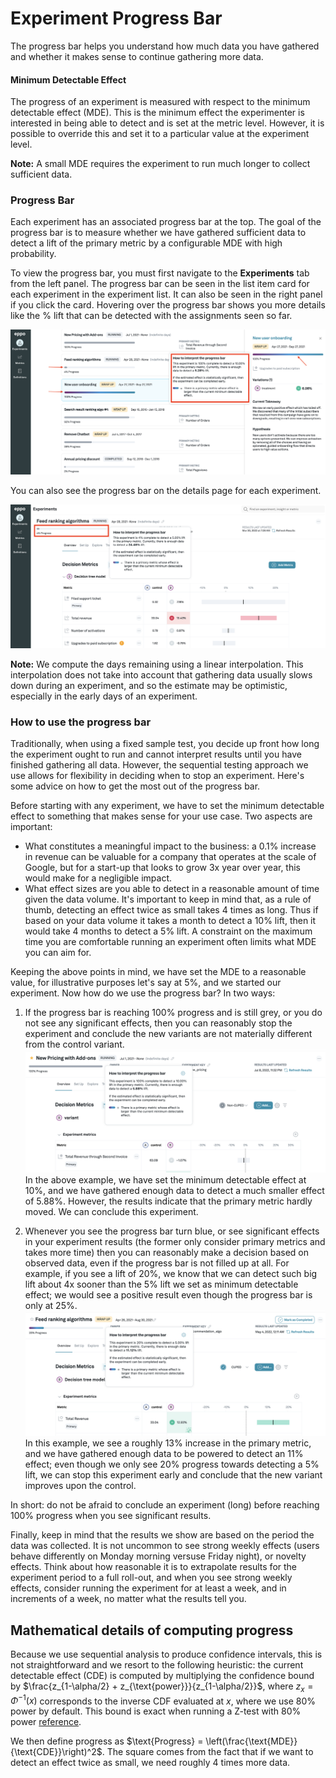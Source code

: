 # Experiment Progress Bar

The progress bar helps you understand how much data you have gathered and whether it makes sense to continue gathering more data.

#### Minimum Detectable Effect
The progress of an experiment is measured with respect to the minimum detectable effect (MDE). This is the minimum effect the experimenter is interested in being able to detect and is set at the metric level. However, it is possible to override this and set it to a particular value at the experiment level.

**Note:** A small MDE requires the experiment to run much longer to collect sufficient data.

### Progress Bar
Each experiment has an associated progress bar at the top. The goal of the progress bar is to measure whether we have gathered sufficient data to detect a lift of the primary metric by a configurable MDE with high probability.

To view the progress bar, you must first navigate to the **Experiments** tab from the left panel. The progress bar can be seen in the list item card for each experiment in the experiment list. It can also be seen in the right panel if you click the card. Hovering over the progress bar shows you more details like the % lift that can be detected with the assignments seen so far.

![Completed progress bar](../../static/img/measuring-experiments/completed-progress-bar.png)

You can also see the progress bar on the details page for each experiment.

![Running progress bar](../../static/img/measuring-experiments/running-progress-bar.png)

**Note:** We compute the days remaining using a linear interpolation. This interpolation does not take into account that gathering data usually slows down during an experiment, and so the estimate may be optimistic, especially in the early days of an experiment.

### How to use the progress bar

Traditionally, when using a fixed sample test, you decide up front how long the experiment ought to run and cannot interpret results until you have finished gathering all data. However, the sequential testing approach we use allows for flexibility in deciding when to stop an experiment. Here's some advice on how to get the most out of the progress bar.

Before starting with any experiment, we have to set the minimum detectable effect to something that makes sense for your use case. Two aspects are important:
- What constitutes a meaningful impact to the business: a 0.1% increase in revenue can be valuable for a company that operates at the scale of Google, but for a start-up that looks to grow 3x year over year, this would make for a negligible impact. 
- What effect sizes are you able to detect in a reasonable amount of time given the data volume. It's important to keep in mind that, as a rule of thumb, detecting an effect twice as small takes 4 times as long. Thus if based on your data volume it takes a month to detect a 10% lift, then it would take 4 months to detect a 5% lift. A constraint on the maximum time you are comfortable running an experiment often limits what MDE you can aim for.

Keeping the above points in mind, we have set the MDE to a reasonable value, for illustrative purposes let's say at 5%, and we started our experiment. Now how do we use the progress bar? In two ways:

1. If the progress bar is reaching 100% progress and is still grey, or you do not see any significant effects, then you can reasonably stop the experiment and conclude the new variants are not materially different from the control variant.
![Example when to stop with neutral result](../../static/img/measuring-experiments/progress-bar-neutral-result.png)
In the above example, we have set the minimum detectable effect at 10%, and we have gathered enough data to detect a much smaller effect of 5.88%. However, the results indicate that the primary metric hardly moved. We can conclude this experiment.

2. Whenever you see the progress bar turn blue, or see significant effects in your experiment results (the former only consider primary metrics and takes more time) then you can reasonably make a decision based on observed data, even if the progress bar is not filled up at all. For example, if you see a lift of 20%, we know that we can detect such big lift about 4x sooner than the 5% lift we set as minimum detectable effect; we would see a positive result even though the progress bar is only at 25%. 
![Example when to stop with positive result](../../static/img/measuring-experiments/progress-bar-positive-result.png)
In this example, we see a roughly 13% increase in the primary metric, and we have gathered enough data to be powered to detect an 11% effect; even though we only see 20% progress towards detecting a 5% lift, we can stop this experiment early and conclude that the new variant improves upon the control.

In short: do not be afraid to conclude an experiment (long) before reaching 100% progress when you see significant results. 

Finally, keep in mind that the results we show are based on the period the data was collected. It is not uncommon to see strong weekly effects (users behave differently on Monday morning versuse Friday night), or novelty effects. Think about how reasonable it is to extrapolate results for the experiment period to a full roll-out, and when you see strong weekly effects, consider running the experiment for at least a week, and in increments of a week, no matter what the results tell you.

## Mathematical details of computing progress
Because we use sequential analysis to produce confidence intervals, this is not straightforward and we resort to the following heuristic: the current detectable effect (CDE) is computed by multiplying the confidence bound by $\frac{z_{1-\alpha/2} + z_{\text{power}}}{z_{1-\alpha/2}}$, where $z_x = \Phi^{-1}(x)$ corresponds to the inverse CDF evaluated at $x$, where we use 80% power by default. This bound is exact when running a Z-test with 80% power [reference](http://www.stat.columbia.edu/~gelman/stuff_for_blog/chap20.pdf).

We then define progress as $\text{Progress} = \left(\frac{\text{MDE}}{\text{CDE}}\right)^2$. The square comes from the fact that if we want to detect an effect twice as small, we need roughly 4 times more data.
